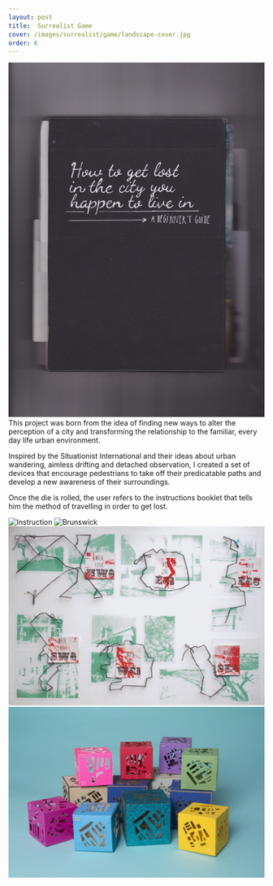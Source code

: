 ```yaml
---
layout: post
title:  Surrealist Game
cover: /images/surrealist/game/landscape-cover.jpg
order: 6
---
```



![Close-Up One](/images/surrealist/game/cover.jpg)
This project was born from the idea of finding new ways to alter the perception of a city and transforming the relationship to the familiar, every day life urban environment.

Inspired by the Situationist International and their ideas about urban wandering, aimless drifting and detached observation, I created a set of devices that encourage pedestrians to take off their predicatable paths and develop a new awareness of their surroundings.

Once the die is rolled, the user refers to the instructions booklet that tells him the method of travelling in order to get lost.

![Instruction](/images/surrealist/game/instruction.jpg)
![Brunswick](/images/surrealist/game/brunswick.jpg)
![Poster](/images/surrealist/game/poster-2.jpg)
![Dice](/images/surrealist/game/dice-2.jpg)
